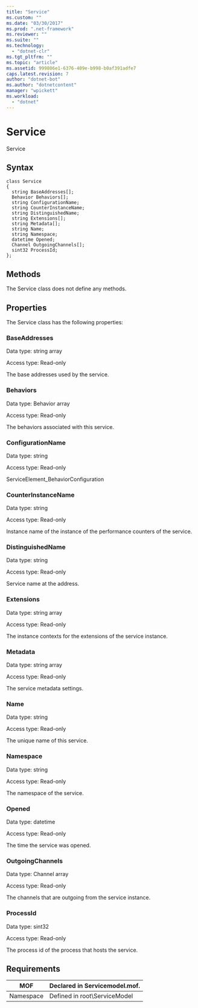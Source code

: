```yaml
---
title: "Service"
ms.custom: ""
ms.date: "03/30/2017"
ms.prod: ".net-framework"
ms.reviewer: ""
ms.suite: ""
ms.technology: 
  - "dotnet-clr"
ms.tgt_pltfrm: ""
ms.topic: "article"
ms.assetid: 999806e1-6376-409e-b998-b0af391adfe7
caps.latest.revision: 7
author: "dotnet-bot"
ms.author: "dotnetcontent"
manager: "wpickett"
ms.workload: 
  - "dotnet"
---
```

# Service
Service  

## Syntax  

```  
class Service  
{  
  string BaseAddresses[];  
  Behavior Behaviors[];  
  string ConfigurationName;  
  string CounterInstanceName;  
  string DistinguishedName;  
  string Extensions[];  
  string Metadata[];  
  string Name;  
  string Namespace;  
  datetime Opened;  
  Channel OutgoingChannels[];  
  sint32 ProcessId;  
};  
```  

## Methods  
 The Service class does not define any methods.  

## Properties  
 The Service class has the following properties:  

### BaseAddresses  
 Data type: string array  

 Access type: Read-only  

 The base addresses used by the service.  

### Behaviors  
 Data type: Behavior array  

 Access type: Read-only  

 The behaviors associated with this service.  

### ConfigurationName  
 Data type: string  

 Access type: Read-only  

 ServiceElement_BehaviorConfiguration  

### CounterInstanceName  
 Data type: string  

 Access type: Read-only  

 Instance name of the instance of the performance counters of the service.  

### DistinguishedName  
 Data type: string  

 Access type: Read-only  

 Service name at the address.  

### Extensions  
 Data type: string array  

 Access type: Read-only  

 The instance contexts for the extensions of the service instance.  

### Metadata  
 Data type: string array  

 Access type: Read-only  

 The service metadata settings.  

### Name  
 Data type: string  

 Access type: Read-only  

 The unique name of this service.  

### Namespace  
 Data type: string  

 Access type: Read-only  

 The namespace of the service.  

### Opened  
 Data type: datetime  

 Access type: Read-only  

 The time the service was opened.  

### OutgoingChannels  
 Data type: Channel array  

 Access type: Read-only  

 The channels that are outgoing from the service instance.  

### ProcessId  
 Data type: sint32  

 Access type: Read-only  

 The process id of the process that hosts the service.  

## Requirements  


|    MOF    | Declared in Servicemodel.mof. |
|-----------|-------------------------------|
| Namespace | Defined in root\ServiceModel  |

